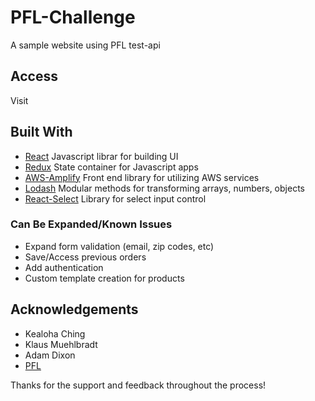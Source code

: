 # PFL-Challenge
A sample website using PFL test-api 

## Access
Visit 

## Built With
- [React](https://reactjs.org/)
    Javascript librar for building UI
- [Redux](https://redux.js.org/)
    State container for Javascript apps
- [AWS-Amplify](https://aws-amplify.github.io/)
    Front end library for utilizing AWS services
- [Lodash](https://lodash.com/)
    Modular methods for transforming arrays, numbers, objects
- [React-Select](https://react-select.com/home)
    Library for select input control

### Can Be Expanded/Known Issues
- Expand form validation (email, zip codes, etc)
- Save/Access previous orders
- Add authentication
- Custom template creation for products

## Acknowledgements
- Kealoha Ching
- Klaus Muehlbradt
- Adam Dixon
- [PFL](https://www.pfl.com)

Thanks for the support and feedback throughout the process!

